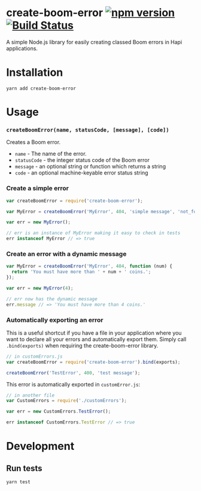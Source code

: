 # create-boom-error [![npm version](https://badge.fury.io/js/create-boom-error.svg)](http://badge.fury.io/js/create-boom-error) [![Build Status](https://travis-ci.org/lob/create-boom-error.svg)](https://travis-ci.org/lob/create-boom-error)

A simple Node.js library for easily creating classed Boom errors in Hapi applications.

# Installation

`yarn add create-boom-error`

# Usage

### `createBoomError(name, statusCode, [message], [code])`

Creates a Boom error.
- `name` - The name of the error.
- `statusCode` - the integer status code of the Boom error
- `message` - an optional string or function which returns a string
- `code` - an optional machine-keyable error status string

### Create a simple error

```js
var createBoomError = require('create-boom-error');

var MyError = createBoomError('MyError', 404, 'simple message', 'not_found');

var err = new MyError();

// err is an instance of MyError making it easy to check in tests
err instanceof MyError // => true
```

### Create an error with a dynamic message

```js
var MyError = createBoomError('MyError', 404, function (num) {
  return 'You must have more than ' + num + ' coins.';
});

var err = new MyError(4);

// err now has the dynamic message
err.message // => 'You must have more than 4 coins.'
```

### Automatically exporting an error

This is a useful shortcut if you have a file in your application where you want to declare all your errors and automatically export them. Simply call `.bind(exports)` when requiring the create-boom-error library.

 ```js
 // in customErrors.js
 var createBoomError = require('create-boom-error').bind(exports);

 createBoomError('TestError', 400, 'test message');
 ```

 This error is automatically exported in `customError.js`:

 ```js
 // in another file
 var CustomErrors = require('./customErrors');

 var err = new CustomErrors.TestError();

 err instanceof CustomErrors.TestError // => true
 ```

# Development

## Run tests

`yarn test`
